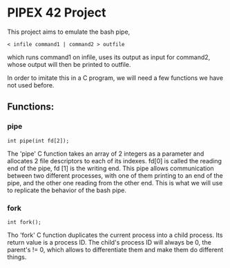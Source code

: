 # PIPEX 42 Project

This project aims to emulate the bash pipe,

```
< infile command1 | command2 > outfile
```

which runs command1 on infile, uses its output as input for command2, whose output will then be printed to outfile.

In order to imitate this in a C program, we will need a few functions we have not used before.

## Functions:

### pipe

```
int pipe(int fd[2]);
```

The 'pipe' C function takes an array of 2 integers as a parameter and allocates 2 file descriptors to each of its indexes.
fd[0] is called the reading end of the pipe, fd [1] is the writing end.
This pipe allows communication between two different processes, with one of them printing to an end of the pipe, and the other one
reading from the other end. This is what we will use to replicate the behavior of the bash pipe.

### fork

```
int fork();
```

Tho 'fork' C function duplicates the current process into a child process. Its return value is a process ID. The child's process ID will always be 0, 
the parent's != 0, which allows to differentiate them and make them do different things.

